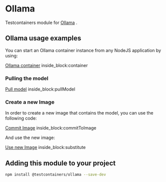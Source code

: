 # Ollama

Testcontainers module for [Ollama](https://hub.docker.com/r/ollama/ollama) .

## Ollama usage examples

You can start an Ollama container instance from any NodeJS application by using:

<!--codeinclude-->
[Ollama container](../../packages/modules/ollama/src/ollama-container.test.ts) inside_block:container
<!--/codeinclude-->

### Pulling the model

<!--codeinclude-->
[Pull model](../../packages/modules/ollama/src/ollama-container.test.ts) inside_block:pullModel
<!--/codeinclude-->

### Create a new Image

In order to create a new image that contains the model, you can use the following code:

<!--codeinclude-->
[Commit Image](../../packages/modules/ollama/src/ollama-container.test.ts) inside_block:commitToImage
<!--/codeinclude-->

And use the new image:

<!--codeinclude-->
[Use new Image](../../packages/modules/ollama/src/ollama-container.test.ts) inside_block:substitute
<!--/codeinclude-->

## Adding this module to your project

```bash
npm install @testcontainers/ollama --save-dev
```